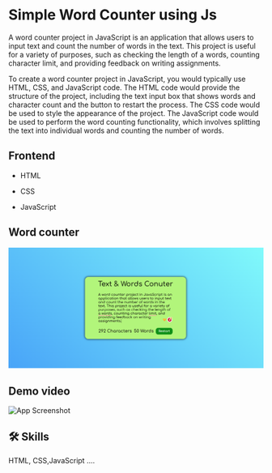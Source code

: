 
# Simple Word Counter using Js

A word counter project in JavaScript is an application that allows users to input text and count the number of words in the text. This project is useful for a variety of purposes, such as checking the length of a words, counting character limit, and providing feedback on writing assignments.

To create a word counter project in JavaScript, you would typically use HTML, CSS, and JavaScript code. The HTML code would provide the structure of the project, including the text input box that shows words and character count and the button to restart the process. The CSS code would be used to style the appearance of the project. The JavaScript code would be used to perform the word counting functionality, which involves splitting the text into individual words and counting the number of words.



## Frontend

- HTML

- CSS

- JavaScript





## Word counter

![App Screenshot](https://github.com/devgeek2700/Simple-Word-Counter-using-Js/blob/master/word_output_img.png?raw=true)





## Demo video

![App Screenshot](https://github.com/devgeek2700/Simple-Word-Counter-using-Js/blob/master/word_Counter_output_gif.gif?raw=true)





## 🛠 Skills
HTML, CSS,JavaScript ....

